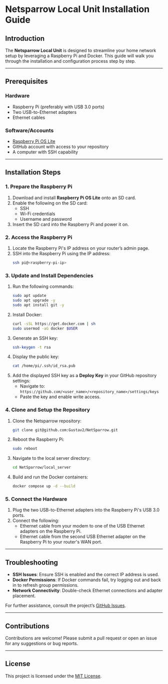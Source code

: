 # Netsparrow Local Unit Installation Guide

## Introduction
The **Netsparrow Local Unit** is designed to streamline your home network setup by leveraging a Raspberry Pi and Docker. This guide will walk you through the installation and configuration process step by step.

---

## Prerequisites
### Hardware
- Raspberry Pi (preferably with USB 3.0 ports)
- Two USB-to-Ethernet adapters
- Ethernet cables

### Software/Accounts
- [Raspberry Pi OS Lite](https://www.raspberrypi.com/software/operating-systems/)
- GitHub account with access to your repository
- A computer with SSH capability

---

## Installation Steps
### 1. Prepare the Raspberry Pi
1. Download and install **Raspberry Pi OS Lite** onto an SD card.
2. Enable the following on the SD card:
   - SSH
   - Wi-Fi credentials
   - Username and password
3. Insert the SD card into the Raspberry Pi and power it on.

### 2. Access the Raspberry Pi
1. Locate the Raspberry Pi's IP address on your router’s admin page.
2. SSH into the Raspberry Pi using the IP address:
   ```bash
   ssh pi@<raspberry-pi-ip>
   ```

### 3. Update and Install Dependencies
1. Run the following commands:
   ```bash
   sudo apt update
   sudo apt upgrade -y
   sudo apt install git -y
   ```
2. Install Docker:
   ```bash
   curl -sSL https://get.docker.com | sh
   sudo usermod -aG docker $USER
   ```
3. Generate an SSH key:
   ```bash
   ssh-keygen -t rsa
   ```
4. Display the public key:
   ```bash
   cat /home/pi/.ssh/id_rsa.pub
   ```
5. Add the displayed SSH key as a **Deploy Key** in your GitHub repository settings:
   - Navigate to: `https://github.com/<user_name>/<repository_name>/settings/keys`
   - Paste the key and enable write access.

### 4. Clone and Setup the Repository
1. Clone the Netsparrow repository:
   ```bash
   git clone git@github.com:Gustav2/NetSparrow.git
   ```
2. Reboot the Raspberry Pi:
   ```bash
   sudo reboot
   ```
3. Navigate to the local server directory:
   ```bash
   cd NetSparrow/local_server
   ```
4. Build and run the Docker containers:
   ```bash
   docker compose up -d --build
   ```

### 5. Connect the Hardware
1. Plug the two USB-to-Ethernet adapters into the Raspberry Pi's USB 3.0 ports.
2. Connect the following:
   - Ethernet cable from your modem to one of the USB Ethernet adapters on the Raspberry Pi.
   - Ethernet cable from the second USB Ethernet adapter on the Raspberry Pi to your router's WAN port.

---

## Troubleshooting
- **SSH Issues**: Ensure SSH is enabled and the correct IP address is used.
- **Docker Permissions**: If Docker commands fail, try logging out and back in to refresh group permissions.
- **Network Connectivity**: Double-check Ethernet connections and adapter placement.

For further assistance, consult the project’s [GitHub Issues](https://github.com/Gustav2/NetSparrow/issues).

---

## Contributions
Contributions are welcome! Please submit a pull request or open an issue for any suggestions or bug reports.

---

## License
This project is licensed under the [MIT License](LICENSE).
